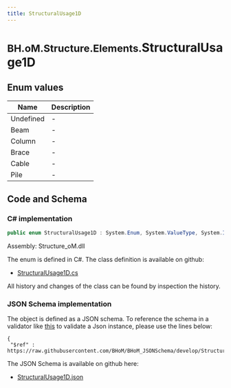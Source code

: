 ```yaml
---
title: StructuralUsage1D
---
```


# <small>BH.oM.Structure.Elements.</small>**StructuralUsage1D**



## Enum values

| Name            | Description                                                    |
|-----------------|----------------------------------------------------------------|
| Undefined |  -  |
| Beam |  -  |
| Column |  -  |
| Brace |  -  |
| Cable |  -  |
| Pile |  -  |


## Code and Schema

### C# implementation

``` C# title="C#"
public enum StructuralUsage1D : System.Enum, System.ValueType, System.IComparable, System.ISpanFormattable, System.IFormattable, System.IConvertible
```

Assembly: Structure_oM.dll

The enum is defined in C#. The class definition is available on github:

- [StructuralUsage1D.cs](https://github.com/BHoM/BHoM/blob/develop/Structure_oM/Elements\Enums\StructuralUsage1d.cs)

All history and changes of the class can be found by inspection the history.
### JSON Schema implementation

The object is defined as a JSON schema. To reference the schema in a validator like [this](https://www.jsonschemavalidator.net/) to validate a Json instance, please use the lines below:

``` { .json .copy .select } title="JSON Schema"
{
 "$ref" : https://raw.githubusercontent.com/BHoM/BHoM_JSONSchema/develop/Structure_oM/Elements/StructuralUsage1D.json}
```

The JSON Schema is available on github here:

- [StructuralUsage1D.json](https://github.com/BHoM/BHoM_JSONSchema/blob/develop/Structure_oM/Elements/StructuralUsage1D.json)
